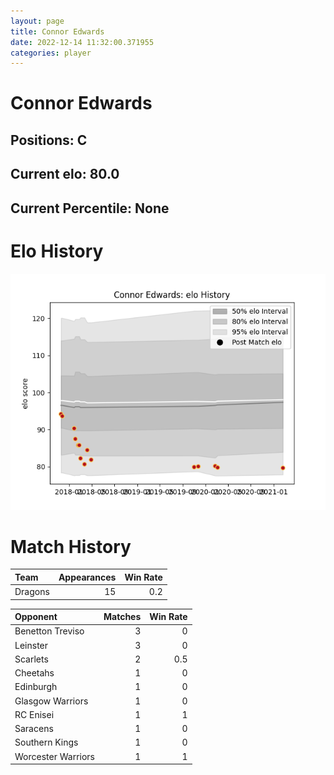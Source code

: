 ```yaml
---  
layout: page  
title: Connor Edwards  
date: 2022-12-14 11:32:00.371955  
categories: player  
---
```

# Connor Edwards

## Positions: C

## Current elo: 80.0

## Current Percentile: None

# Elo History


![elo history](history_ConnorEdwards.png)
# Match History


| Team    |   Appearances |   Win Rate |
|:--------|--------------:|-----------:|
| Dragons |            15 |        0.2 |

| Opponent           |   Matches |   Win Rate |
|:-------------------|----------:|-----------:|
| Benetton Treviso   |         3 |        0   |
| Leinster           |         3 |        0   |
| Scarlets           |         2 |        0.5 |
| Cheetahs           |         1 |        0   |
| Edinburgh          |         1 |        0   |
| Glasgow Warriors   |         1 |        0   |
| RC Enisei          |         1 |        1   |
| Saracens           |         1 |        0   |
| Southern Kings     |         1 |        0   |
| Worcester Warriors |         1 |        1   |